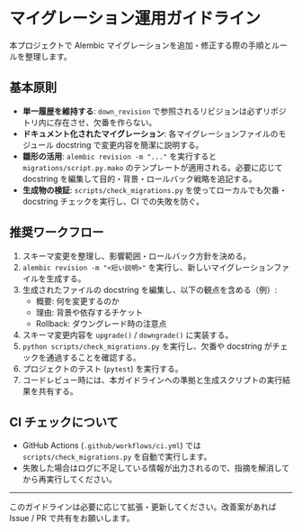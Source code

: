 # マイグレーション運用ガイドライン

本プロジェクトで Alembic マイグレーションを追加・修正する際の手順とルールを整理します。

## 基本原則

- **単一履歴を維持する**: `down_revision` で参照されるリビジョンは必ずリポジトリ内に存在させ、欠番を作らない。
- **ドキュメント化されたマイグレーション**: 各マイグレーションファイルのモジュール docstring で変更内容を簡潔に説明する。
- **雛形の活用**: `alembic revision -m "..."` を実行すると `migrations/script.py.mako` のテンプレートが適用される。必要に応じて docstring を編集して目的・背景・ロールバック戦略を追記する。
- **生成物の検証**: `scripts/check_migrations.py` を使ってローカルでも欠番・docstring チェックを実行し、CI での失敗を防ぐ。

## 推奨ワークフロー

1. スキーマ変更を整理し、影響範囲・ロールバック方針を決める。
2. `alembic revision -m "<短い説明>"` を実行し、新しいマイグレーションファイルを生成する。
3. 生成されたファイルの docstring を編集し、以下の観点を含める（例）:
   - 概要: 何を変更するのか
   - 理由: 背景や依存するチケット
   - Rollback: ダウングレード時の注意点
4. スキーマ変更内容を `upgrade()` / `downgrade()` に実装する。
5. `python scripts/check_migrations.py` を実行し、欠番や docstring がチェックを通過することを確認する。
6. プロジェクトのテスト (`pytest`) を実行する。
7. コードレビュー時には、本ガイドラインへの準拠と生成スクリプトの実行結果を共有する。

## CI チェックについて

- GitHub Actions (`.github/workflows/ci.yml`) では `scripts/check_migrations.py` を自動で実行します。
- 失敗した場合はログに不足している情報が出力されるので、指摘を解消してから再実行してください。

---
このガイドラインは必要に応じて拡張・更新してください。改善案があれば Issue / PR で共有をお願いします。
